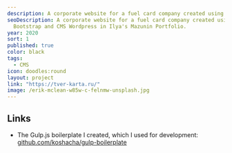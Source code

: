 ```yaml
---
description: A corporate website for a fuel card company created using Bootstrap and CMS Wordpress.
seoDescription: A corporate website for a fuel card company created using
  Bootstrap and CMS Wordpress in Ilya's Mazunin Portfolio.
year: 2020
sort: 1
published: true
color: black
tags:
  - CMS
icon: doodles:round
layout: project
link: "https://tver-karta.ru/"
image: /erik-mclean-w85w-c-felnmw-unsplash.jpg
---
```


## Links

- The Gulp.js boilerplate I created, which I used for development: [github.com/koshacha/gulp-boilerplate](https://github.com/koshacha/gulp-boilerplate)
